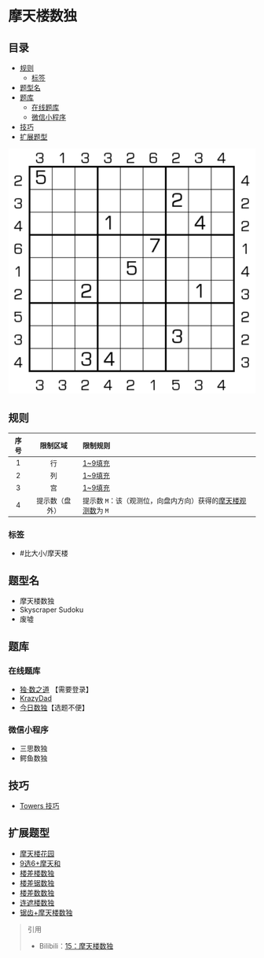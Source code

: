 # 摩天楼数独
<!-- START doctoc generated TOC please keep comment here to allow auto update -->
<!-- DON'T EDIT THIS SECTION, INSTEAD RE-RUN doctoc TO UPDATE -->
## 目录

- [规则](#%E8%A7%84%E5%88%99)
  - [标签](#%E6%A0%87%E7%AD%BE)
- [题型名](#%E9%A2%98%E5%9E%8B%E5%90%8D)
- [题库](#%E9%A2%98%E5%BA%93)
  - [在线题库](#%E5%9C%A8%E7%BA%BF%E9%A2%98%E5%BA%93)
  - [微信小程序](#%E5%BE%AE%E4%BF%A1%E5%B0%8F%E7%A8%8B%E5%BA%8F)
- [技巧](#%E6%8A%80%E5%B7%A7)
- [扩展题型](#%E6%89%A9%E5%B1%95%E9%A2%98%E5%9E%8B)

<!-- END doctoc generated TOC please keep comment here to allow auto update -->

![题](../../../images/sudoku/摩天楼数独.png)

## 规则

| 序号  |  限制区域   | 限制规则                                 |
|:---:|:-------:|:-------------------------------------|
|  1  |    行    | [1~9填充]                              |
|  2  |    列    | [1~9填充]                              |
|  3  |    宫    | [1~9填充]                              |
|  4  | 提示数（盘外） | 提示数 `M`：该（观测位，向盘内方向）获得的[摩天楼观测数]为 `M` |

### 标签

- #比大小/摩天楼

## 题型名

- 摩天楼数独
- Skyscraper Sudoku
- 废墟

## 题库

### 在线题库

- [独·数之道](http://www.sudokufans.org.cn/lx/game.index.php?type=build) 【需要登录】
- [KrazyDad](https://krazydad.com/play/skysudoku/)
- [今日数独]【选题不便】

### 微信小程序

- 三思数独
- 鳄鱼数独

## 技巧

- [Towers 技巧](Towers.md#技巧)

## 扩展题型

- [摩天楼花园](摩天楼花园.md)
- [9选6+摩天和](../混合类/9选6+摩天和.md)
- [楼差楼数独](../混合类/楼差楼数独.md)
- [楼差锯数独](../混合类/楼差锯数独.md)
- [楼差数数独](../混合类/楼差数数独.md)
- [连遮楼数独](../混合类/连遮楼数独.md)
- [锯齿+摩天楼数独](../混合类/锯齿+摩天楼数独.md)

> 引用
>
> - Bilibili：[15：摩天楼数独](https://www.bilibili.com/read/cv10181180)

[1~9填充]: ../../../rules/rules.md#1to9填充

[摩天楼观测数]: ../../../rules/rules.md#摩天楼观测数

[今日数独]: https://cn.sudoku.today/g-skyscrapers-sudoku/
